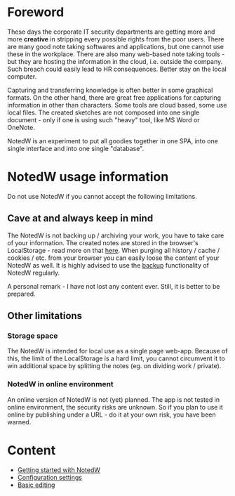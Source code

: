 # Foreword

These days the corporate IT security departments are getting more and more __creative__ in stripping every possible rights from the poor users. There are many good note taking softwares and applications, but one cannot use these in the workplace. There are also many web-based note taking tools - but they are hosting the information in the cloud, i.e. outside the company. Such breach could easily lead to HR consequences. Better stay on the local computer. 

Capturing and transferring knowledge is often better in some graphical formats. On the other hand, there are great free applications for capturing information in other than characters. Some tools are cloud based, some use local files. The created sketches are not composed into one single document - only if one is using such "heavy" tool, like MS Word or OneNote.

NotedW is an experiment to put all goodies together in one SPA, into one single interface and into one single "database". 

# NotedW usage information 

Do not use NotedW if you cannot accept the following limitations. 

## Cave at and always keep in mind
The NotedW is not backing up / archiving your work, you have to take care of your information. The created notes are stored in the browser's LocalStorage - read more on that [here](https://developer.mozilla.org/en-US/docs/Web/API/Window/localStorage). When purging all history / cache / cookies / etc. from your browser you can easily loose the content of your NotedW as well. It is highly advised to use the [backup](backup.md) functionality of NotedW regularly. 

A personal remark - I have not lost any content ever. Still, it is better to be prepared. 

## Other limitations
### Storage space 
The NotedW is intended for local use as a single page web-app. Because of this, the limit of the LocalStorage is a hard limit, you cannot circumvent it to win additional space by splitting the notes (eg. on dividing work / private). 

### NotedW in online environment 
An online version of NotedW is not (yet) planned. The app is not tested in online environment, the security risks are unknown. So if you plan to use it online by publishing under a URL - do it at your own risk, you have been warned. 

# Content

- [Getting started with NotedW](firstuse.md)
- [Configuration settings](config.md)
- [Basic editing](edit.md)



